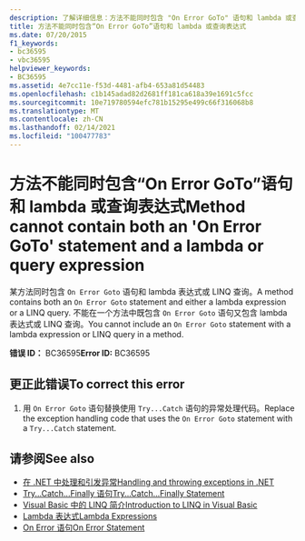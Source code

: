 ```yaml
---
description: 了解详细信息：方法不能同时包含 "On Error GoTo" 语句和 lambda 或查询表达式
title: 方法不能同时包含“On Error GoTo”语句和 lambda 或查询表达式
ms.date: 07/20/2015
f1_keywords:
- bc36595
- vbc36595
helpviewer_keywords:
- BC36595
ms.assetid: 4e7cc11e-f53d-4481-afb4-653a81d54483
ms.openlocfilehash: c1b145adad82d2681ff181ca618a39e1691c5fcc
ms.sourcegitcommit: 10e719780594efc781b15295e499c66f316068b8
ms.translationtype: MT
ms.contentlocale: zh-CN
ms.lasthandoff: 02/14/2021
ms.locfileid: "100477783"
---
```

# <a name="method-cannot-contain-both-an-on-error-goto-statement-and-a-lambda-or-query-expression"></a><span data-ttu-id="59e13-103">方法不能同时包含“On Error GoTo”语句和 lambda 或查询表达式</span><span class="sxs-lookup"><span data-stu-id="59e13-103">Method cannot contain both an 'On Error GoTo' statement and a lambda or query expression</span></span>

<span data-ttu-id="59e13-104">某方法同时包含 `On Error Goto` 语句和 lambda 表达式或 LINQ 查询。</span><span class="sxs-lookup"><span data-stu-id="59e13-104">A method contains both an `On Error Goto` statement and either a lambda expression or a LINQ query.</span></span> <span data-ttu-id="59e13-105">不能在一个方法中既包含 `On Error Goto` 语句又包含 lambda 表达式或 LINQ 查询。</span><span class="sxs-lookup"><span data-stu-id="59e13-105">You cannot include an `On Error Goto` statement with a lambda expression or LINQ query in a method.</span></span>  
  
 <span data-ttu-id="59e13-106">**错误 ID：** BC36595</span><span class="sxs-lookup"><span data-stu-id="59e13-106">**Error ID:** BC36595</span></span>  
  
## <a name="to-correct-this-error"></a><span data-ttu-id="59e13-107">更正此错误</span><span class="sxs-lookup"><span data-stu-id="59e13-107">To correct this error</span></span>  
  
1. <span data-ttu-id="59e13-108">用 `On Error Goto` 语句替换使用 `Try...Catch` 语句的异常处理代码。</span><span class="sxs-lookup"><span data-stu-id="59e13-108">Replace the exception handling code that uses the `On Error Goto` statement with a `Try...Catch` statement.</span></span>  
  
## <a name="see-also"></a><span data-ttu-id="59e13-109">请参阅</span><span class="sxs-lookup"><span data-stu-id="59e13-109">See also</span></span>

- [<span data-ttu-id="59e13-110">在 .NET 中处理和引发异常</span><span class="sxs-lookup"><span data-stu-id="59e13-110">Handling and throwing exceptions in .NET</span></span>](../../standard/exceptions/index.md)
- [<span data-ttu-id="59e13-111">Try...Catch...Finally 语句</span><span class="sxs-lookup"><span data-stu-id="59e13-111">Try...Catch...Finally Statement</span></span>](../language-reference/statements/try-catch-finally-statement.md)
- [<span data-ttu-id="59e13-112">Visual Basic 中的 LINQ 简介</span><span class="sxs-lookup"><span data-stu-id="59e13-112">Introduction to LINQ in Visual Basic</span></span>](../programming-guide/language-features/linq/introduction-to-linq.md)
- [<span data-ttu-id="59e13-113">Lambda 表达式</span><span class="sxs-lookup"><span data-stu-id="59e13-113">Lambda Expressions</span></span>](../programming-guide/language-features/procedures/lambda-expressions.md)
- [<span data-ttu-id="59e13-114">On Error 语句</span><span class="sxs-lookup"><span data-stu-id="59e13-114">On Error Statement</span></span>](../language-reference/statements/on-error-statement.md)

